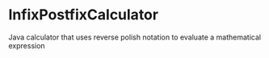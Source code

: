 # InfixPostfixCalculator
Java calculator that uses reverse polish notation to evaluate a mathematical expression
